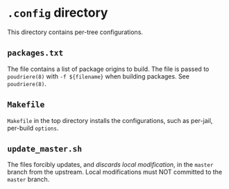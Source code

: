 # `.config` directory

This directory contains per-tree configurations.

## `packages.txt`

The file contains a list of package origins to build. The file is passed to
`poudriere(8)` with `-f ${filename}` when building packages. See
`poudriere(8)`.

## `Makefile`

`Makefile` in the top directory installs the configurations, such as per-jail,
per-build `options`.

## `update_master.sh`

The files forcibly updates, and _discards local modification_, in the `master`
branch from the upstream. Local modifications must NOT committed to the
`master` branch.
